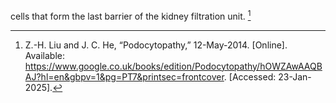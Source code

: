 
cells that form the last barrier of the kidney filtration unit. [^1]

[^1]: Z.-H. Liu and J. C. He, “Podocytopathy,” 12-May-2014. [Online]. Available: https://www.google.co.uk/books/edition/Podocytopathy/hOWZAwAAQBAJ?hl=en&gbpv=1&pg=PT7&printsec=frontcover. [Accessed: 23-Jan-2025].